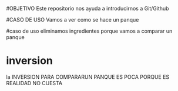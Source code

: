 
#OBJETIVO
Este repositorio nos ayuda a introducirnos a Git/Github

#CASO DE USO
Vamos a ver como se hace un panque 

#caso de uso
eliminamos ingredientes porque vamos a comparar un panque

# inversion
la INVERSION PARA COMPARARUN PANQUE ES POCA PORQUE ES REALIDAD NO CUESTA
